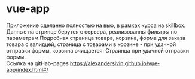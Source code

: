 # vue-app
Приложение сделанно полностью на вью, в рамках курса на skillbox. Данные на стринце берутся с сервера, реализованны фильтры по параметрам.Подробная страница товара,
корзина, форма для заказа товара с валидцей, страница с товарами в корзине - при удачной отправки формы, корзина очищается. Страинца при удачной отправки формы.  
Ссылка на gitHab-pages https://alexandersivin.github.io/vue-app/index.html#/
